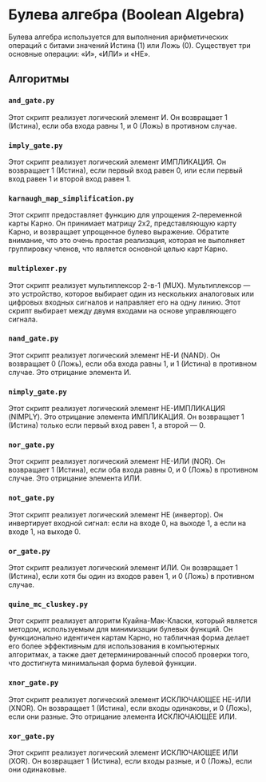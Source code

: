 # Булева алгебра (Boolean Algebra)

Булева алгебра используется для выполнения арифметических операций с битами значений Истина (1) или Ложь (0). Существует три основные операции: «И», «ИЛИ» и «НЕ».

## Алгоритмы

### `and_gate.py`
Этот скрипт реализует логический элемент И. Он возвращает 1 (Истина), если оба входа равны 1, и 0 (Ложь) в противном случае.

### `imply_gate.py`
Этот скрипт реализует логический элемент ИМПЛИКАЦИЯ. Он возвращает 1 (Истина), если первый вход равен 0, или если первый вход равен 1 и второй вход равен 1.

### `karnaugh_map_simplification.py`
Этот скрипт предоставляет функцию для упрощения 2-переменной карты Карно. Он принимает матрицу 2x2, представляющую карту Карно, и возвращает упрощенное булево выражение. Обратите внимание, что это очень простая реализация, которая не выполняет группировку членов, что является основной целью карт Карно.

### `multiplexer.py`
Этот скрипт реализует мультиплексор 2-в-1 (MUX). Мультиплексор — это устройство, которое выбирает один из нескольких аналоговых или цифровых входных сигналов и направляет его на одну линию. Этот скрипт выбирает между двумя входами на основе управляющего сигнала.

### `nand_gate.py`
Этот скрипт реализует логический элемент НЕ-И (NAND). Он возвращает 0 (Ложь), если оба входа равны 1, и 1 (Истина) в противном случае. Это отрицание элемента И.

### `nimply_gate.py`
Этот скрипт реализует логический элемент НЕ-ИМПЛИКАЦИЯ (NIMPLY). Это отрицание элемента ИМПЛИКАЦИЯ. Он возвращает 1 (Истина) только если первый вход равен 1, а второй — 0.

### `nor_gate.py`
Этот скрипт реализует логический элемент НЕ-ИЛИ (NOR). Он возвращает 1 (Истина), если оба входа равны 0, и 0 (Ложь) в противном случае. Это отрицание элемента ИЛИ.

### `not_gate.py`
Этот скрипт реализует логический элемент НЕ (инвертор). Он инвертирует входной сигнал: если на входе 0, на выходе 1, а если на входе 1, на выходе 0.

### `or_gate.py`
Этот скрипт реализует логический элемент ИЛИ. Он возвращает 1 (Истина), если хотя бы один из входов равен 1, и 0 (Ложь) в противном случае.

### `quine_mc_cluskey.py`
Этот скрипт реализует алгоритм Куайна-Мак-Класки, который является методом, используемым для минимизации булевых функций. Он функционально идентичен картам Карно, но табличная форма делает его более эффективным для использования в компьютерных алгоритмах, а также дает детерминированный способ проверки того, что достигнута минимальная форма булевой функции.

### `xnor_gate.py`
Этот скрипт реализует логический элемент ИСКЛЮЧАЮЩЕЕ НЕ-ИЛИ (XNOR). Он возвращает 1 (Истина), если входы одинаковы, и 0 (Ложь), если они разные. Это отрицание элемента ИСКЛЮЧАЮЩЕЕ ИЛИ.

### `xor_gate.py`
Этот скрипт реализует логический элемент ИСКЛЮЧАЮЩЕЕ ИЛИ (XOR). Он возвращает 1 (Истина), если входы разные, и 0 (Ложь), если они одинаковые.
